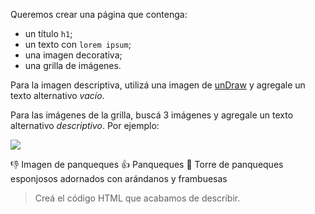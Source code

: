 Queremos crear una página que contenga:

- un título `h1`;
- un texto con `lorem ipsum`;
- una imagen decorativa;
- una grilla de imágenes.

Para la imagen descriptiva, utilizá una imagen de [unDraw](https://undraw.co/illustrations) y agregale un texto alternativo _vacío_.

Para las imágenes de la grilla, buscá 3 imágenes y agregale un texto alternativo _descriptivo_. Por ejemplo:

![](https://i2.wp.com/www.hogarcocinafacil.com/wp-content/uploads/2016/08/como-hacer-pancakes-esponjosos.jpg?fit=500%2C334&ssl=1&w=640)

👎 Imagen de panqueques
👍 Panqueques
👏 Torre de panqueques esponjosos adornados con arándanos y frambuesas

> Creá el código HTML que acabamos de describir.